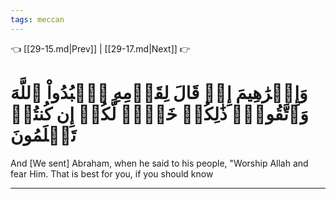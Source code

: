 ```yaml
---
tags: meccan
---
```


👈 [[29-15.md|Prev]] | [[29-17.md|Next]] 👉

# وَإِبۡرَٰهِيمَ إِذۡ قَالَ لِقَوۡمِهِ ٱعۡبُدُواْ ٱللَّهَ وَٱتَّقُوهُۖ ذَٰلِكُمۡ خَيۡرٞ لَّكُمۡ إِن كُنتُمۡ تَعۡلَمُونَ

And [We sent] Abraham, when he said to his people, "Worship Allah and fear Him. That is best for you, if you should know

---

